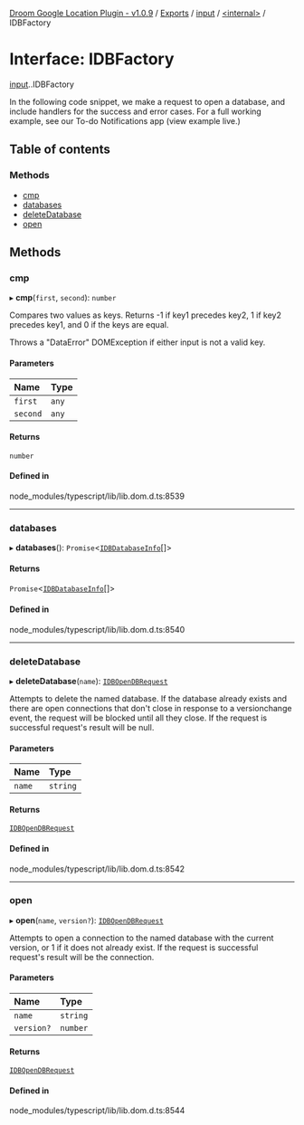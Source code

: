 [Droom Google Location Plugin - v1.0.9](../README.md) / [Exports](../modules.md) / [input](../modules/input.md) / [<internal\>](../modules/input._internal_.md) / IDBFactory

# Interface: IDBFactory

[input](../modules/input.md).[<internal>](../modules/input._internal_.md).IDBFactory

In the following code snippet, we make a request to open a database, and include handlers for the success and error cases. For a full working example, see our To-do Notifications app (view example live.)

## Table of contents

### Methods

- [cmp](input._internal_.IDBFactory.md#cmp)
- [databases](input._internal_.IDBFactory.md#databases)
- [deleteDatabase](input._internal_.IDBFactory.md#deletedatabase)
- [open](input._internal_.IDBFactory.md#open)

## Methods

### cmp

▸ **cmp**(`first`, `second`): `number`

Compares two values as keys. Returns -1 if key1 precedes key2, 1 if key2 precedes key1, and 0 if the keys are equal.

Throws a "DataError" DOMException if either input is not a valid key.

#### Parameters

| Name | Type |
| :------ | :------ |
| `first` | `any` |
| `second` | `any` |

#### Returns

`number`

#### Defined in

node_modules/typescript/lib/lib.dom.d.ts:8539

___

### databases

▸ **databases**(): `Promise`<[`IDBDatabaseInfo`](input._internal_.IDBDatabaseInfo.md)[]\>

#### Returns

`Promise`<[`IDBDatabaseInfo`](input._internal_.IDBDatabaseInfo.md)[]\>

#### Defined in

node_modules/typescript/lib/lib.dom.d.ts:8540

___

### deleteDatabase

▸ **deleteDatabase**(`name`): [`IDBOpenDBRequest`](../modules/input._internal_.md#idbopendbrequest)

Attempts to delete the named database. If the database already exists and there are open connections that don't close in response to a versionchange event, the request will be blocked until all they close. If the request is successful request's result will be null.

#### Parameters

| Name | Type |
| :------ | :------ |
| `name` | `string` |

#### Returns

[`IDBOpenDBRequest`](../modules/input._internal_.md#idbopendbrequest)

#### Defined in

node_modules/typescript/lib/lib.dom.d.ts:8542

___

### open

▸ **open**(`name`, `version?`): [`IDBOpenDBRequest`](../modules/input._internal_.md#idbopendbrequest)

Attempts to open a connection to the named database with the current version, or 1 if it does not already exist. If the request is successful request's result will be the connection.

#### Parameters

| Name | Type |
| :------ | :------ |
| `name` | `string` |
| `version?` | `number` |

#### Returns

[`IDBOpenDBRequest`](../modules/input._internal_.md#idbopendbrequest)

#### Defined in

node_modules/typescript/lib/lib.dom.d.ts:8544
